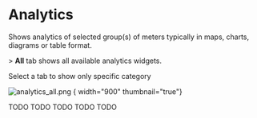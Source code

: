 # Analytics

<p>Shows analytics of selected group(s) of meters typically in maps, charts, diagrams or table format.</p>
> <b>All</b> tab shows all available analytics widgets. <p>Select a tab to show only specific category</p>

![analytics_all.png](analytics_all.png) { width="900" thumbnail="true"}

<tabs>
  <tab id="consumption-id" title="Consumption">
    <procedure>
      TODO
    </procedure>
  </tab>
  <tab id="alarm-id" title="Alarm">
    <procedure>
      TODO
    </procedure>
  </tab>
  <tab id="kpi-id" title="KPI">
    <procedure>
      TODO
    </procedure>
  </tab>
  <tab id="meter-activity-id" title="Meter Activity">
    <procedure>
      TODO
    </procedure>
  </tab>
  <tab id="heatmap-id" title="Heatmap">
    <procedure>
      TODO
    </procedure>
  </tab>
</tabs>